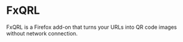 # FxQRL
FxQRL is a Firefox add-on that turns your URLs into QR code images without network connection.
